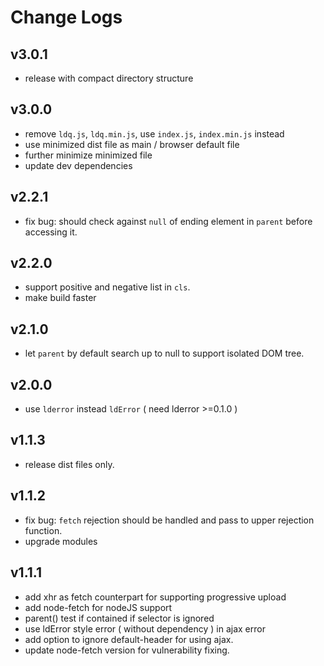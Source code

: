 # Change Logs

## v3.0.1

 - release with compact directory structure


## v3.0.0

 - remove `ldq.js`, `ldq.min.js`, use `index.js`, `index.min.js` instead
 - use minimized dist file as main / browser default file
 - further minimize minimized file
 - update dev dependencies


## v2.2.1

 - fix bug: should check against `null` of ending element in `parent` before accessing it.


## v2.2.0

 - support positive and negative list in `cls`.
 - make build faster


## v2.1.0

 - let `parent` by default search up to null to support isolated DOM tree.


## v2.0.0

 - use `lderror` instead `ldError` ( need lderror >=0.1.0 )


## v1.1.3

 - release dist files only.


## v1.1.2

 - fix bug: `fetch` rejection should be handled and pass to upper rejection function.
 - upgrade modules


## v1.1.1

 - add xhr as fetch counterpart for supporting progressive upload
 - add node-fetch for nodeJS support
 - parent() test if contained if selector is ignored
 - use ldError style error ( without dependency ) in ajax error
 - add option to ignore default-header for using ajax.
 - update node-fetch version for vulnerability fixing.
